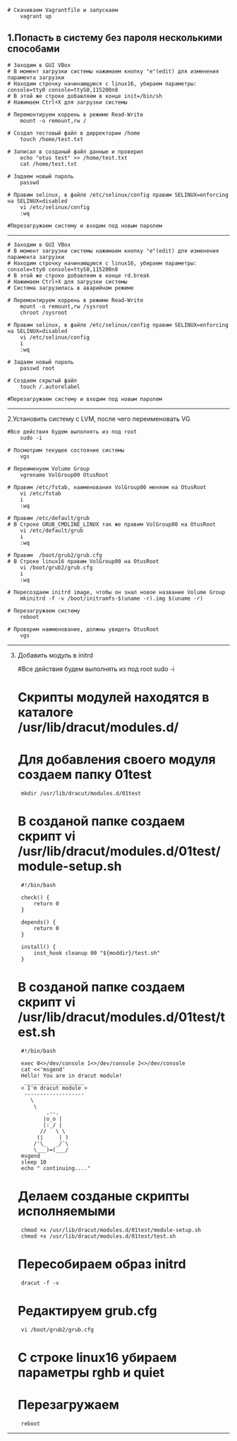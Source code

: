 	# Скачиваем Vagrantfile и запускаем
		vagrant up

1.Попасть в систему без пароля несколькими способами
---------------------------------------------------------------------------------------------------------
	# Заходим в GUI VBox
	# В момент загрузки системы нажимаем кнопку "е"(edit) для изменения парамента загрузки
	# Находим строчку начинающуюся с linux16, убираем параметры: console=tty0 console=ttyS0,115200n8
	# В этой же строке добавляем в конце init=/bin/sh
	# Нажимаем Ctrl+X для загрузки системы

	# Перемонтируем коррень в режиме Read-Write
		mount -o remount,rw /

	# Создал тестовый файл в дирректории /home
		touch /home/test.txt

	# Записал в созданый файл данные и проверил 
		echo "otus test" >> /home/test.txt
		cat /home/test.txt

	# Задаем новый пароль 
		passwd

	# Правим selinux, в файле /etc/selinux/config правим SELINUX=enforcing на SELINUX=disabled
		vi /etc/selinux/config 
		:wq

	#Перезагружаем систему и входим под новым паролем

-------------------------------------------------------------------------------------------------------
	# Заходим в GUI VBox
	# В момент загрузки системы нажимаем кнопку "е"(edit) для изменения парамента загрузки
	# Находим строчку начинающуюся с linux16, убираем параметры: console=tty0 console=ttyS0,115200n8
	# В этой же строке добавляем в конце rd.break
	# Нажимаем Ctrl+X для загрузки системы
	# Система загрузилась в аварийном режиме

	# Перемонтируем коррень в режиме Read-Write
		mount -o remount,rw /sysroot
		chroot /sysroot

	# Правим selinux, в файле /etc/selinux/config правим SELINUX=enforcing на SELINUX=disabled
		vi /etc/selinux/config 
		i
		:wq

	# Задаем новый пароль
		passwd root

	# Создаем скрытый файл
		touch /.autorelabel

	#Перезагружаем систему и входим под новым паролем
------------------------------------------------------------------------------------------------------

2.Установить систему с LVM, после чего переименовать VG

	#Все действия будем выполнять из под root
		sudo -i

	# Посмотрим текущее состояние системы
		vgs

	# Переименуем Volume Group
		vgrename VolGroup00 OtusRoot

	# Правим /etc/fstab, наименования VolGroup00 меняем на OtusRoot
		vi /etc/fstab
		i
		:wq

	# Правим /etc/default/grub 
	# В Строке GRUB_CMDLINE_LINUX так же правим VolGroup00 на OtusRoot
		vi /etc/default/grub
		i
		:wq

	# Правим  /boot/grub2/grub.cfg
	# В Строке linux16 правим VolGroup00 на OtusRoot
		vi /boot/grub2/grub.cfg
		i
		:wq

	# Пересоздаем initrd image, чтобы он знал новое название Volume Group
		mkinitrd -f -v /boot/initramfs-$(uname -r).img $(uname -r)

	# Перезагружаем систему
		reboot

	# Проверим наименование, должны увидеть OtusRoot
		vgs

----------------------------------------------------------------------------------------------------

3. Добавить модуль в initrd

	#Все действия будем выполнять из под root
		sudo -i

	# Скрипты модулей находятся в каталоге /usr/lib/dracut/modules.d/
	# Для добавления своего модуля создаем папку 01test
		mkdir /usr/lib/dracut/modules.d/01test

	# В созданой папке создаем скрипт vi /usr/lib/dracut/modules.d/01test/module-setup.sh
		#!/bin/bash

		check() {
			return 0
		}

		depends() {
			return 0
		}

		install() {
			inst_hook cleanup 00 "${moddir}/test.sh"
		}


	# В созданой папке создаем скрипт vi /usr/lib/dracut/modules.d/01test/test.sh
		#!/bin/bash

        exec 0<>/dev/console 1<>/dev/console 2<>/dev/console
		cat <<'msgend'
        Hello! You are in dracut module!
         ___________________
        < I'm dracut module >
         -------------------
           \
            \
                .--.
               |o_o |
               |:_/ |
              //   \ \
             (|     | )
            /'\_   _/`\
            \___)=(___/
        msgend
		sleep 10
		echo " continuing...."

	# Делаем созданые скрипты исполняемыми
		chmod +x /usr/lib/dracut/modules.d/01test/module-setup.sh
		chmod +x /usr/lib/dracut/modules.d/01test/test.sh

	# Пересобираем образ initrd
		dracut -f -v

	# Редактируем grub.cfg
		vi /boot/grub2/grub.cfg

	# С строке linux16 убираем параметры rghb и quiet

	# Перезагружаем 
		reboot

-----------------------------------------------------------------------------------------------





